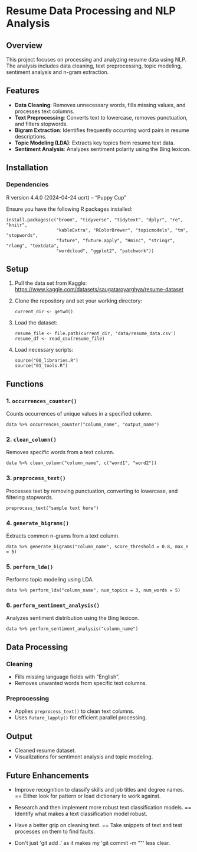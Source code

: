 # Resume Data Processing and NLP Analysis

## Overview

This project focuses on processing and analyzing resume data using NLP.
The analysis includes data cleaning, text preprocessing, topic modeling,
sentiment analysis and n-gram extraction.

## Features

-   **Data Cleaning**: Removes unnecessary words, fills missing values,
    and processes text columns.
-   **Text Preprocessing**: Converts text to lowercase, removes
    punctuation, and filters stopwords.
-   **Bigram Extraction**: Identifies frequently occurring word pairs in
    resume descriptions.
-   **Topic Modeling (LDA)**: Extracts key topics from resume text data.
-   **Sentiment Analysis**: Analyzes sentiment polarity using the Bing
    lexicon.

## Installation

### Dependencies

R version 4.4.0 (2024-04-24 ucrt) – “Puppy Cup”

Ensure you have the following R packages installed:

    install.packages(c("broom", "tidyverse", "tidytext", "dplyr", "re", "knitr",
                       "kableExtra", "RColorBrewer", "topicmodels", "tm", "stopwords",
                       "future", "future.apply", "Hmisc", "stringr", "rlang", "textdata",
                       "wordcloud", "ggplot2", "patchwork"))

## Setup

1.  Pull the data set from Kaggle:
    <https://www.kaggle.com/datasets/saugataroyarghya/resume-dataset>

2.  Clone the repository and set your working directory:

        current_dir <- getwd()

3.  Load the dataset:

        resume_file <- file.path(current_dir, 'data/resume_data.csv')
        resume_df <- read_csv(resume_file)

4.  Load necessary scripts:

        source("00_libraries.R")
        source("01_tools.R")

## Functions

### 1. `occurrences_counter()`

Counts occurrences of unique values in a specified column.

    data %>% occurrences_counter("column_name", "output_name")

### 2. `clean_column()`

Removes specific words from a text column.

    data %>% clean_column("column_name", c("word1", "word2"))

### 3. `preprocess_text()`

Processes text by removing punctuation, converting to lowercase, and
filtering stopwords.

    preprocess_text("sample text here")

### 4. `generate_bigrams()`

Extracts common n-grams from a text column.

    data %>% generate_bigrams("column_name", score_threshold = 0.8, max_n = 5)

### 5. `perform_lda()`

Performs topic modeling using LDA.

    data %>% perform_lda("column_name", num_topics = 3, num_words = 5)

### 6. `perform_sentiment_analysis()`

Analyzes sentiment distribution using the Bing lexicon.

    data %>% perform_sentiment_analysis("column_name")

## Data Processing

### Cleaning

-   Fills missing language fields with “English”.
-   Removes unwanted words from specific text columns.

### Preprocessing

-   Applies `preprocess_text()` to clean text columns.
-   Uses `future_lapply()` for efficient parallel processing.

## Output

-   Cleaned resume dataset.
-   Visualizations for sentiment analysis and topic modeling.

## Future Enhancements

-   Improve recognition to classify skills and job titles and degree
    names. == Either look for pattern or load dictionary to work against.
-   Research and then implement more robust text classification models.
    == Identify what makes a text classification model robust.
-   Have a better grip on cleaning text. == Take snippets of text and test processes on them to find faults.

-   Don't just 'git add .' as it makes my 'git commit -m ""' less clear.